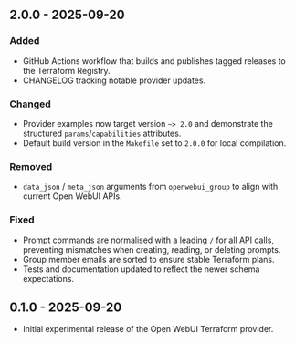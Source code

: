 ## 2.0.0 - 2025-09-20

### Added
- GitHub Actions workflow that builds and publishes tagged releases to the Terraform Registry.
- CHANGELOG tracking notable provider updates.

### Changed
- Provider examples now target version `~> 2.0` and demonstrate the structured `params`/`capabilities` attributes.
- Default build version in the `Makefile` set to `2.0.0` for local compilation.

### Removed
- `data_json` / `meta_json` arguments from `openwebui_group` to align with current Open WebUI APIs.

### Fixed
- Prompt commands are normalised with a leading `/` for all API calls, preventing mismatches when creating, reading, or deleting prompts.
- Group member emails are sorted to ensure stable Terraform plans.
- Tests and documentation updated to reflect the newer schema expectations.

## 0.1.0 - 2025-09-20
- Initial experimental release of the Open WebUI Terraform provider.
